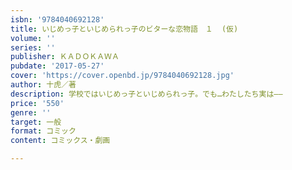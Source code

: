 ```yaml
---
isbn: '9784040692128'
title: いじめっ子といじめられっ子のビターな恋物語　１  (仮)
volume: ''
series: ''
publisher: ＫＡＤＯＫＡＷＡ
pubdate: '2017-05-27'
cover: 'https://cover.openbd.jp/9784040692128.jpg'
author: 十虎／著
description: 学校ではいじめっ子といじめられっ子。でも…わたしたち実は――
price: '550'
genre: ''
target: 一般
format: コミック
content: コミックス・劇画

---
```

